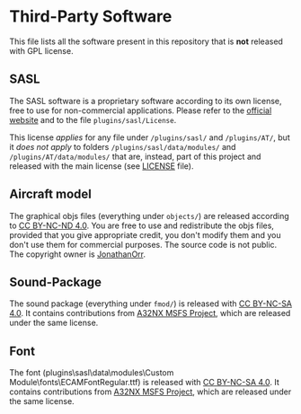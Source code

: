 # Third-Party Software

This file lists all the software present in this repository that is **not** released with GPL license.

## SASL
The SASL software is a proprietary software according to its own license, free to use for non-commercial applications. Please refer to the [official website](https://1-sim.com/) and to the file `plugins/sasl/License`.

This license *applies* for any file under `/plugins/sasl/` and `/plugins/AT/`, but it *does not apply* to folders `/plugins/sasl/data/modules/` and `/plugins/AT/data/modules/` that are, instead, part of this project and released with the main license (see [LICENSE](LICENSE) file).

## Aircraft model
The graphical objs files (everything under `objects/`) are released according to [CC BY-NC-ND 4.0](https://creativecommons.org/licenses/by-nc-nd/4.0/). You are free to use and redistribute the objs files, provided that you give appropriate credit, you don't modify them and you don't use them for commercial purposes. The source code is not public. The copyright owner is [JonathanOrr](https://github.com/JonathanOrr).

## Sound-Package
The sound package (everything under `fmod/`) is released with [CC BY-NC-SA 4.0](https://creativecommons.org/licenses/by-nc-sa/4.0/). It contains contributions from [A32NX MSFS Project](https://github.com/flybywiresim/a32nx), which are released under the same license.

## Font
The font (plugins\sasl\data\modules\Custom Module\fonts\ECAMFontRegular.ttf) is released with [CC BY-NC-SA 4.0](https://creativecommons.org/licenses/by-nc-sa/4.0/). It contains contributions from [A32NX MSFS Project](https://github.com/flybywiresim/a32nx), which are released under the same license.